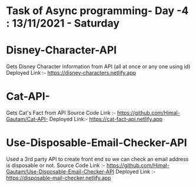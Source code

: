 # Task of Async programming- Day -4 : 13/11/2021 - Saturday

# Disney-Character-API
Gets Disney Character information from API (all at once or any one using id)
Deployed Link :- https://disney-characters.netlify.app

# Cat-API-
Gets Cat's Fact from API 
Source Code Link :- https://github.com/Himal-Gautam/Cat-API-
Deployed Link:- https://cat-fact-api.netlify.app

# Use-Disposable-Email-Checker-API
Used a 3rd party API to create front end so we can check an email address is disposable or not.
Source Code Link :- https://github.com/Himal-Gautam/Use-Disposable-Email-Checker-API
Deployed Link :- https://disposable-mail-checker.netlify.app
